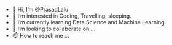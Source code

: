 - 👋 Hi, I’m @PrasadLalu
- 👀 I’m interested in Coding, Travelling, sleeping.
- 🌱 I’m currently learning Data Science and Machine Learning.
- 💞️ I’m looking to collaborate on ...
- 📫 How to reach me ...

<!---
PrasadLalu/PrasadLalu is a ✨ special ✨ repository because its `README.md` (this file) appears on your GitHub profile.
You can click the Preview link to take a look at your changes.
--->
